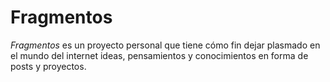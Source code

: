 # Fragmentos

*Fragmentos* es un proyecto personal que tiene cómo fin dejar plasmado en el mundo del internet ideas, pensamientos y conocimientos en forma de posts y proyectos.
